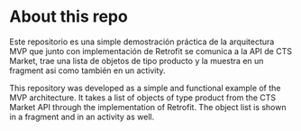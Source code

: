 # About this repo

Este repositorio es una simple demostración práctica de la arquitectura MVP que junto con implementación de Retrofit se comunica a la API de CTS Market, trae una lista de objetos de tipo producto y la muestra en un fragment asi como también en un activity.

This repository was developed as a simple and functional example of the MVP architecture. It takes a list of objects of type product from the CTS Market API through the implementation of Retrofit. The object list is shown in a fragment and in an activity as well.

